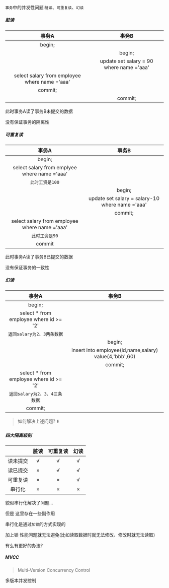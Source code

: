 `事务`中的并发性问题:`脏读`、`可重复读`、`幻读`



##### 脏读

|                     事务A                     |                  事务B                   |
| :-------------------------------------------: | :--------------------------------------: |
|                    begin;                     |                                          |
|                                               |                  begin;                  |
|                                               | update set salary = 90 where name ='aaa' |
| select salary from employee where name ='aaa' |                                          |
|                    commit;                    |                                          |
|                                               |                 commit;                  |



此时事务A读了事务B未提交的数据

没有保证事务的隔离性

##### 可重复读

|                     事务A                     |                      事务B                      |
| :-------------------------------------------: | :---------------------------------------------: |
|                    begin;                     |                                                 |
| select salary from emplyee where name ='aaa'  |                                                 |
|                `此时工资是100`                |                                                 |
|                                               |                     begin;                      |
|                                               | update set salary = salary-10 where name ='aaa' |
|                                               |                     commit;                     |
| select salary from employee where name ='aaa' |                                                 |
|                `此时工资是90`                 |                                                 |
|                    commit                     |                                                 |

此时事务A读了事务B已提交的数据

没有保证事务的一致性

##### 幻读

|                 事务A                  |                         事务B                          |
| :------------------------------------: | :----------------------------------------------------: |
|                 begin;                 |                                                        |
| select * from employee where id >= '2' |                                                        |
|       `返回salary为2、3两条数据`       |                                                        |
|                                        |                         begin;                         |
|                                        | insert into employee(id,name,salary) value(4,'bbb',60) |
|                                        |                        commit;                         |
| select * from employee where id >= '2' |                                                        |
|     `返回salary为2、3、4三条数据`      |                                                        |
|                commit;                 |                                                        |

> 如何解决上述问题? :arrow_down:



##### 四大隔离级别

|          | 脏读 | 可重复读 | 幻读 |
| :------: | :--: | :------: | :--: |
| 读未提交 |  √   |    √     |  √   |
| 读已提交 |  ×   |    √     |  √   |
| 可重复读 |  ×   |    ×     |  √   |
|  串行化  |  ×   |    ×     |  ×   |



貌似串行化解决了问题...

但是 这里存在一些副作用

串行化是通过`加锁`的方式实现的

加上锁  性能问题就无法避免(比如读取数据时就无法修改、修改时就无法读取)

有么有更好的办法?

##### MVCC

> Multi-Version Concurrency Control

多版本并发控制